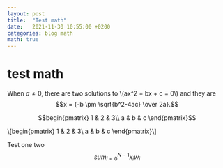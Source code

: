 ```yaml
---
layout: post
title:  "Test math"
date:   2021-11-30 10:55:00 +0200
categories: blog math
math: true
---
```



# test math

When $a \ne 0$, there are two solutions to \\(ax^2 + bx + c = 0\\) and they are
$$x = {-b \pm \sqrt{b^2-4ac} \over 2a}.$$

$$begin{pmatrix}
1 & 2 & 3\\
a & b & c
\end{pmatrix}$$


\\[begin{pmatrix}
1 & 2 & 3\\
a & b & c
\end{pmatrix}\\]

Test one two $$sum_{i=0}^{N-1} x_i w_i$$
